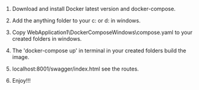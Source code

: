 ﻿
1. Download and install Docker latest version and docker-compose.

2. Add the anything folder to your c: or d: in windows.
 
3. Copy WebApplication1\DockerComposeWindows\compose.yaml to your created folders in windows.

4. The 'docker-compose up' in terminal in your created folders build the image.

5. localhost:8001/swagger/index.html see the routes.

6. Enjoy!!!

 



